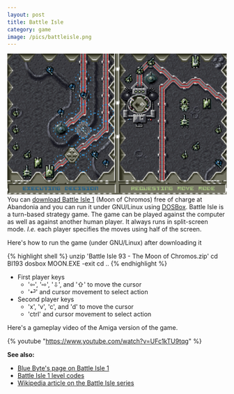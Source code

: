 ```yaml
---
layout: post
title: Battle Isle
category: game
image: /pics/battleisle.png
---
```


<span class="center"><a href="https://www.myabandonware.com/game/battle-isle-93-the-moon-of-chromos-24i"><img src="/pics/battleisle.png" width="508" alt="Battle Isle 93"/></a></span>
You can [download Battle Isle 1][abandon] (Moon of Chromos) free of charge at Abandonia and you can run it under GNU/Linux using [DOSBox].
Battle Isle is a turn-based strategy game.
The game can be played against the computer as well as against another human player.
It always runs in split-screen mode.
_I.e._ each player specifies the moves using half of the screen.

Here's how to run the game (under GNU/Linux) after downloading it

{% highlight shell %}
unzip 'Battle Isle 93 - The Moon of Chromos.zip'
cd BI193
dosbox MOON.EXE -exit
cd ..
{% endhighlight %}

<ul><li>First player keys
<ul><li>'⇦', '⇨', '⇩', and '⇧' to move the cursor</li>
<li>'⏎' and cursor movement to select action</li>
</ul></li>
<li>Second player keys
<ul><li>'x', 'v', 'c', and 'd' to move the cursor</li>
<li>'ctrl' and cursor movement to select action</li>
</ul></li>
</ul>

Here's a gameplay video of the Amiga version of the game.

{% youtube "https://www.youtube.com/watch?v=UFc1kTU9tqg" %}

**See also:**

* [Blue Byte's page on Battle Isle 1][bb]
* [Battle Isle 1 level codes][codes]
* [Wikipedia article on the Battle Isle series][wp]

[abandon]: https://www.myabandonware.com/game/battle-isle-93-the-moon-of-chromos-24i
[DOSBox]: http://www.dosbox.com/
[codes]: http://www.gamewinners.com/Cheats/index.php/Battle_Isle_%2793
[wp]: http://en.wikipedia.org/wiki/Battle_Isle_%28series%29
[bb]: http://www.bluebyte.net/battleisle-e/products/history/history/phase1.asp
